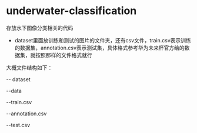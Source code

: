 # underwater-classification
存放水下图像分类相关的代码

- dataset里面放训练和测试的图片的文件夹，还有csv文件，train.csv表示训练的数据集，annotation.csv表示测试集，具体格式参考华为未来杯官方给的数据集，就按照那样的文件格式就行

大概文件结构如下：

\-- dataset

  \-\-data
  
  \-\-train.csv
  
  \-\-annotation.csv
  
  \-\-test.csv
  

